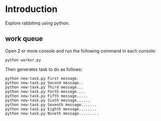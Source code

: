 # Introduction

Explore rabbitmq using python.

## work queue

Open 2 or more console and run the following command in each console:

    python worker.py

Then generates task to do as follows:

    python new-task.py First message.
    python new-task.py Second message..
    python new-task.py Third message...
    python new-task.py Forth message....
    python new-task.py Fifth message.....
    python new-task.py Sixth message......
    python new-task.py Seventh message.......
    python new-task.py Eighth message........
    python new-task.py Nineth message.........
